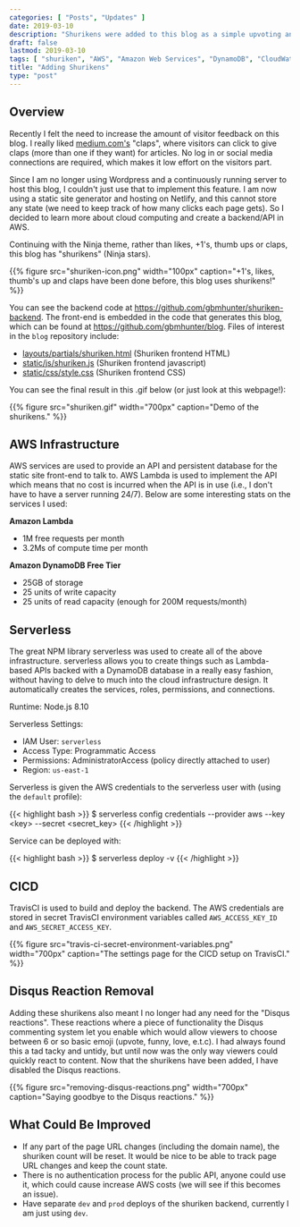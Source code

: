 ```yaml
---
categories: [ "Posts", "Updates" ]
date: 2019-03-10
description: "Shurikens were added to this blog as a simple upvoting and reader interaction mechanism."
draft: false
lastmod: 2019-03-10
tags: [ "shuriken", "AWS", "Amazon Web Services", "DynamoDB", "CloudWatch", "Lambda functions", "upvote", "clap", "API", "rest" ]
title: "Adding Shurikens"
type: "post"
---
```


<h2>Overview</h2>

<p>Recently I felt the need to increase the amount of visitor feedback on this blog. I really liked <a href="https://medium.com/" target="_blank">medium.com's</a> "claps", where visitors can click to give claps (more than one if they want) for articles. No log in or social media connections are required, which makes it low effort on the visitors part.</p>

<p>Since I am no longer using Wordpress and a continuously running server to host this blog, I couldn't just use that to implement this feature. I am now using a static site generator and hosting on Netlify, and this cannot store any state (we need to keep track of how many clicks each page gets). So I decided to learn more about cloud computing and create a backend/API in AWS.</p>

<p>Continuing with the Ninja theme, rather than likes, +1's, thumb ups or claps, this blog has "shurikens" (Ninja stars).</p>

{{% figure src="shuriken-icon.png" width="100px" caption="+1's, likes, thumb's up and claps have been done before, this blog uses shurikens!"  %}}

<p>You can see the backend code at <a href="https://github.com/gbmhunter/shuriken-backend">https://github.com/gbmhunter/shuriken-backend</a>. The front-end is embedded in the code that generates this blog, which can be found at <a href="https://github.com/gbmhunter/blog">https://github.com/gbmhunter/blog</a>. Files of interest in the <code>blog</code> repository include:</p>

<ul>
    <li><a href="https://github.com/gbmhunter/blog/blob/master/layouts/partials/shuriken.html">layouts/partials/shuriken.html</a> (Shuriken frontend HTML)</li>
    <li><a href="https://github.com/gbmhunter/blog/blob/master/static/js/shuriken.js">static/js/shuriken.js</a> (Shuriken frontend javascript)</li>
    <li><a href="https://github.com/gbmhunter/blog/blob/master/static/css/style.css">static/css/style.css</a> (Shuriken frontend CSS)</li>
</ul>

<p>You can see the final result in this .gif below (or just look at this webpage!):</p>

{{% figure src="shuriken.gif" width="700px" caption="Demo of the shurikens." %}}

<h2>AWS Infrastructure</h2>

<p>AWS services are used to provide an API and persistent database for the static site front-end to talk to. AWS Lambda is used to implement the API which means that no cost is incurred when the API is in use (i.e., I don't have to have a server running 24/7). Below are some interesting stats on the services I used:</p>

<p><b>Amazon Lambda</b></p>

<ul>
<li>1M free requests per month</li>
<li>3.2Ms of compute time per month</li>
</ul>

<p><b>Amazon DynamoDB Free Tier</b></p>

<ul>
<li>25GB of storage</li>
<li>25 units of write capacity</li>
<li>25 units of read capacity (enough for 200M requests/month)</li>
</ul>

<h2>Serverless</h2>

<p>The great NPM library serverless was used to create all of the above infrastructure. serverless allows you to create things such as Lambda-based APIs backed with a DynamoDB database in a really easy fashion, without having to delve to much into the cloud infrastructure design. It automatically creates the services, roles, permissions, and connections.</p>

<p>Runtime: Node.js 8.10</p>

<p>Serverless Settings:</p>
<ul>
    <li>IAM User: <code>serverless</code></li>
    <li>Access Type: Programmatic Access</li>
    <li>Permissions: AdministratorAccess (policy directly attached to user)</li>
    <li>Region: <code>us-east-1</code></li>
</ul>

<p>Serverless is given the AWS credentials to the serverless user with (using the <code>default</code> profile):</p>

{{< highlight bash >}}
$ serverless config credentials --provider aws --key &lt;key&gt; --secret &lt;secret_key&gt;
{{< /highlight >}}

<p>Service can be deployed with:</p>

{{< highlight bash >}}
$ serverless deploy -v
{{< /highlight >}}

<h2>CICD</h2>

<p>TravisCI is used to build and deploy the backend. The AWS credentials are stored in secret TravisCI environment variables called <code>AWS_ACCESS_KEY_ID</code> and <code>AWS_SECRET_ACCESS_KEY</code>.</p>

{{% figure src="travis-ci-secret-environment-variables.png" width="700px" caption="The settings page for the CICD setup on TravisCI."  %}}

<h2>Disqus Reaction Removal</h2>

<p>Adding these shurikens also meant I no longer had any need for the "Disqus reactions". These reactions where a piece of functionality the Disqus commenting system let you enable which would allow viewers to choose between 6 or so basic emoji (upvote, funny, love, e.t.c). I had always found this a tad tacky and untidy, but until now was the only way viewers could quickly react to content. Now that the shurikens have been added, I have disabled the Disqus reactions.</p>

{{% figure src="removing-disqus-reactions.png" width="700px" caption="Saying goodbye to the Disqus reactions."  %}}

<h2>What Could Be Improved</h2>

<ul>
    <li>If any part of the page URL changes (including the domain name), the shuriken count will be reset. It would be nice to be able to track page URL changes and keep the count state.</li>
    <li>There is no authentication process for the public API, anyone could use it, which could cause increase AWS costs (we will see if this becomes an issue).</li>
    <li>Have separate <code>dev</code> and <code>prod</code> deploys of the shuriken backend, currently I am just using <code>dev</code>.</li>

</ul>